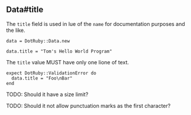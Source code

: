 ## Data#title

The `title` field is used in lue of the `name` for documentation
purposes and the like.

    data = DotRuby::Data.new

    data.title = "Tom's Hello World Program"

The `title` value MUST have only one lione of text.

    expect DotRuby::ValidationError do
      data.title = "Foo\nBar"
    end

TODO: Should it have a size limit?

TODO: Should it not allow punctuation marks as the first character?

